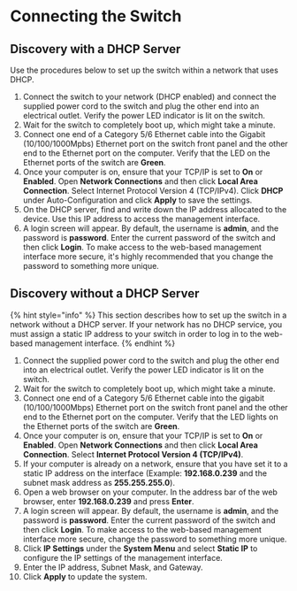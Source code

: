 # Connecting the Switch

## **Discovery with a DHCP Server**

Use the procedures below to set up the switch within a network that uses DHCP.

1. Connect the switch to your network \(DHCP enabled\) and connect the supplied power cord to the switch and plug the other end into an electrical outlet. Verify the power LED indicator is lit on the switch.
2. Wait for the switch to completely boot up, which might take a minute.
3. Connect one end of a Category 5/6 Ethernet cable into the Gigabit \(10/100/1000Mpbs\) Ethernet port on the switch front panel and the other end to the Ethernet port on the computer. Verify that the LED on the Ethernet ports of the switch are **Green**.
4. Once your computer is on, ensure that your TCP/IP is set to **On** or **Enabled**. Open **Network Connections** and then click **Local Area Connection**. Select Internet Protocol Version 4 \(TCP/IPv4\). Click **DHCP** under Auto-Configuration and click **Apply** to save the settings.
5. On the DHCP server, find and write down the IP address allocated to the device. Use this IP address to access the management interface.
6. A login screen will appear. By default, the username is **admin**, and the password is **password**. Enter the current password of the switch and then click **Login**. To make access to the web-based management interface more secure, it's highly recommended that you change the password to something more unique.

## **Discovery without a DHCP Server**

{% hint style="info" %}
This section describes how to set up the switch in a network without a DHCP server. If your network has no DHCP service, you must assign a static IP address to your switch in order to log in to the web-based management interface.
{% endhint %}

1. Connect the supplied power cord to the switch and plug the other end into an electrical outlet. Verify the power LED indicator is lit on the switch.
2. Wait for the switch to completely boot up, which might take a minute.
3. Connect one end of a Category 5/6 Ethernet cable into the gigabit \(10/100/1000Mbps\) Ethernet port on the switch front panel and the other end to the Ethernet port on the computer. Verify that the LED lights on the Ethernet ports of the switch are **Green**.
4. Once your computer is on, ensure that your TCP/IP is set to **On** or **Enabled**. Open **Network Connections** and then click **Local Area Connection**. Select **Internet Protocol Version 4 \(TCP/IPv4\)**.
5. If your computer is already on a network, ensure that you have set it to a static IP address on the interface \(Example: **192.168.0.239** and the subnet mask address as **255.255.255.0**\).
6. Open a web browser on your computer. In the address bar of the web browser, enter **192.168.0.239** and press **Enter**.
7. A login screen will appear. By default, the username is **admin**, and the password is **password**. Enter the current password of the switch and then click **Login**. To make access to the web-based management interface more secure, change the password to something more unique.
8. Click **IP Settings** under the **System Menu** and select **Static IP** to configure the IP settings of the management interface.
9. Enter the IP address, Subnet Mask, and Gateway.
10. Click **Apply** to update the system.



